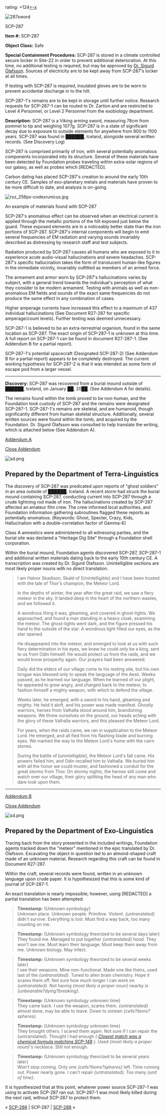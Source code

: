 rating: +124[+](javascript:; "I like it")[–](javascript:; "I don't like it")[x](javascript:; "Cancel my vote")

![287sword](http://scp-wiki.wdfiles.com/local--files/scp-287/287sword)

SCP-287

**Item #:** SCP-287

**Object Class:** Safe

**Special Containment Procedures:** SCP-287 is stored in a climate controlled secure locker in Site-22 in order to prevent additional deterioration. At this time, no additional testing is required, but may be approved by [Dr. Sigurd Ólafsson](/scp-3609). Sources of electricity are to be kept away from SCP-287's locker at all times.

If testing with SCP-287 is required, insulated gloves are to be worn to prevent accidental discharge in to the hilt.

SCP-287-1's remains are to be kept in storage until further notice. Research requests for SCP-287-1 can be routed to Dr. Zartion and are restricted to Level 4 Personnel, or Level 2 Personnel from the exobiology department.

**Description:** SCP-287 is a Viking arming sword, measuring 78cm from pommel to tip and weighing 1077g. SCP-287 is in a state of significant decay due to exposure to outside elements for anywhere from 900 to 1100 years. SCP-287 was found in ██████, Iceland, alongside several written records. (See Discovery Log)

SCP-287 is comprised primarily of iron, with several potentially anomalous components incorporated into its structure. Several of these materials have been detected by Foundation probes traveling within extra-solar regions of our galaxy, as well as probes which \[REDACTED\].

Carbon dating has placed SCP-287's creation to around the early 10th century CE. Samples of exo-planetary metals and materials have proven to be more difficult to date, and analysis is on-going.

![rsz_256px-codexrunicus.jpg](http://scp-wiki.wdfiles.com/local--files/scp-287/rsz_256px-codexrunicus.jpg)

An example of materials found with SCP-287

SCP-287's anomalous effect can be observed when an electrical current is applied through the metallic portions of the hilt exposed just below the guard. These exposed elements are in a noticeably better state than the iron portions of SCP-287. SCP-287's internal components will begin to emit several frequencies of EM radiation and varying sounds invariably described as distressing by research staff and test subjects.

Radiation produced by SCP-287 causes all humans who are exposed to it to experience acute audio-visual hallucinations and severe headaches. SCP-287's specific hallucination takes the form of translucent human-like figures in the immediate vicinity, invariably outfitted as members of an armed force.

The armament and armor worn by SCP-287's hallucinations varies by subject, with a general trend towards the individual's perception of what they consider to be modern armament. Testing with animals as well as non-anomalous EM fields and sounds of the exact same frequencies do not produce the same effect in any combination of cases.

Higher amperage currents have increased this effect to a maximum of 437 individual hallucinations (See Document R27-287 for specific amperage/count levels). Further testing was deemed unnecessary.

SCP-287-1 is believed to be an extra-terrestrial organism, found in the same location as SCP-287. The exact origin of SCP-287-1 is unknown at this time. A full report on SCP-287-1 can be found in document R27-287-1. (See Addendum B for a partial report).

SCP-287-1's potential spacecraft (Designated SCP-287-2) (See Addendum B for a partial report) appears to be completely destroyed. The current working hypothesis for SCP-287-2 is that it was intended as some form of escape pod from a larger vessel.

* * *

**Discovery:** SCP-287 was recovered from a burial mound outside of ██████, Iceland, on January ██, 20██. (See Addendum A for details).

The remains found within the tomb proved to be non-human, and the Foundation took custody of SCP-287 and the remains were designated SCP-287-1. SCP-287-1's remains are skeletal, and are humanoid, though significantly different from human skeletal structure. Additionally, several written sources were found within the tomb, and acquired by the Foundation. Dr. Sigurd Ólafsson was consulted to help translate the writing, which is attached below (See Addendum A).

[Addendum A](javascript:;)

[Close Addendum](javascript:;)

![sd.png](http://scp-ru.wdfiles.com/local--files/list-of-foundation-s-internal-departments/sd.png)

Prepared by the Department of Terra-Linguistics
-----------------------------------------------

The discovery of SCP-287 was predicated upon reports of "ghost soldiers" in an area outside of ██████, Iceland. A recent storm had struck the burial mound containing SCP-287, conducting current into SCP-287 through a crude lightning rod made of iron. The hallucinations created by SCP-287 affected an amateur film crew. The crew informed local authorities, and Foundation information gathering subroutines flagged these reports as potentially anomalous. \[Keywords: Ghost, Specter, Crazy, Kids, Hallucination with a double-correlation factor of Gamma-6\]

Class A amnestics were administered to all witnessing parties, and the burial site was declared a "Heritage Dig Site" through a Foundation shell corporation.

Within the burial mound, Foundation agents discovered SCP-287, SCP-287-1 and additional written materials dating back to the early 10th century CE. A transcription was created by Dr. Sigurd Ólafsson. Unintelligible sections are most likely proper nouns with no direct translation.

> I am Halvor Skadison, Skald of \[Unintelligible\] and I have been trusted with the tale of Thor's champion, the Meteor Lord.
> 
> In the depths of winter, the year after the great raid, we saw a fiery meteor in the sky. It landed deep in the heart of the northern wastes, and we followed it.
> 
> A wondrous thing it was, gleaming, and covered in ghost-lights. We approached, and found a man standing in a heavy cloak, examining the meteor. The ghost-lights went dark, and the figure pressed his hand to the outside of the star. A wondrous light filled our eyes, as the star opened.
> 
> He disappeared into the meteor, and emerged to look at us with such fiery determination in his eyes, we knew he could only be a king, sent to us from Odin himself. He would protect us from the raids, and we would know prosperity again. Our prayers had been answered.
> 
> Daily did the elders of our village come to his resting site, but his own tongue was blessed only to speak the language of the Aesir. Weeks passed, as he learned our language. When he learned of our plight, he appeared to grow angry, and charged back to the meteor, to fashion himself a mighty weapon, with which to defend the village.
> 
> Weeks later, he emerged, with a sword in his hand, gleaming and mighty. He held it aloft, and his power was made manifest. Ghostly warriors, heroes from Valhalla stood around him, brandishing weapons. We threw ourselves on the ground, our heads aching with the glory of these Valhalla warriors, and this pleased the Meteor Lord.
> 
> For years, when the raids came, we ran in supplication to the Meteor Lord. He emerged, and all fled from his flashing blade and burning eyes. We marked the way to the Meteor Lord's home with the cairn stones.
> 
> During the battle of \[unintelligible\], the Meteor Lord's fall came. His powers failed him, and Odin recalled him to Valhalla. We buried him with all the honor we could muster, and fashioned a conduit for the great storms from Thor. On stormy nights, the heroes still come and watch over our village, their glory splitting the head of any man who dare look upon them.

* * *

[Addendum B](javascript:;)

[Close Addendum](javascript:;)

![sd.png](http://scp-ru.wdfiles.com/local--files/list-of-foundation-s-internal-departments/sd.png)

Prepared by the Department of Exo-Linguistics
---------------------------------------------

Tracing back from the story presented in the included writings, Foundation agents tracked down the "meteor" mentioned in the epic translated by Dr. Ólafsson. Excavating the object in question led to an almond-shaped craft made of an unknown material. Research regarding this craft can be found in Document R27-287.

Within the craft, several records were found, written in an unknown language upon crude paper. It is hypothesized that this is some kind of journal of SCP-287-1.

An exact translation is nearly impossible; however, using \[REDACTED\] a partial translation has been attempted:

> **Timestamp:** {Unknown symbology}  
> Unknown place. Unknown people. Primitive. Violent. _{untranslated}_ didn't survive. Everything is lost. Must find a way back, too many counting on me.

> **Timestamp:** {Unknown symbology theorized to be several days later}  
> They found me. Managed to put together _{untranslated}_ hood. They won't see me. Must learn their language. Must keep them away from me. Unknown biology. May infect.

> **Timestamp:** {Unknown symbology theorized to be several weeks later}  
> I see their weapons. Mine non-functional. Made one like theirs, used last of the _{untranslated}_. Tuned to alien brain chemistry. Hope it scares them off. Not sure how much longer I can work on _{untranslated}_. Not having _{most likely a proper noun}_ nearby is _{unbearable?dying?breaking}_.

> **Timestamp:** {Unknown symbology unknown time}  
> They came back. I use the weapon, scares them. _{untranslated}_ almost done, may be able to leave. Down to sixteen _{cells?items?spheres}_.

> **Timestamp:** {Unknown symbology unknown time}  
> They brought others. I scared them again. Not sure if I can repair the {untranslated}. Thought I had enough _{ [Closest match was a chemical formula matching SCP-148](/scp-148) }_. Used _{most likely a proper noun}_'s necklace. Still not enough.

> **Timestamp:** {Unknown symbology theorized to be several years later}  
> Won't stop coming. Only one _{cells?items?spheres}_ left. Time running out. Power nearly gone. I can't repair _{untranslated}_. Too many _{unit of time}_.

It is hypothesized that at this point, whatever power source SCP-287-1 was using to activate SCP-287 ran out. SCP-287-1 was most likely killed during the next raid, without SCP-287 to protect them.

« [SCP-286](/scp-286) | SCP-287 | [SCP-288](/scp-288) »